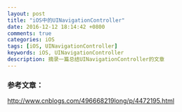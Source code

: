 ```yaml
---
layout: post
title: "iOS中的UINavigationController"
date: 2016-12-12 18:14:42 +0800
comments: true
categories: iOS
tags: [iOS, UINavigationController]
keywords: iOS, UINavigationController
description: 摘录一篇总结UINavigationController的文章
---
```


### 参考文章：
http://www.cnblogs.com/496668219long/p/4472195.html
